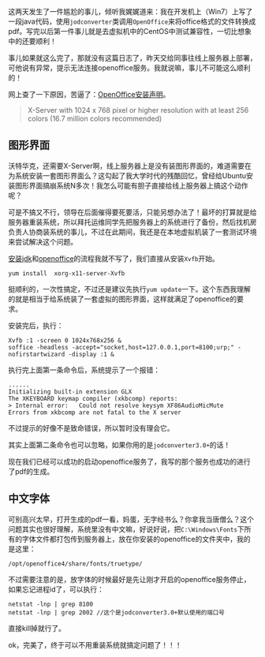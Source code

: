 这两天发生了一件尴尬的事儿，倾听我娓娓道来：我在开发机上（Win7）上写了一段java代码，使用`jodconverter`类调用`OpenOffice`来将office格式的文件转换成pdf。写完以后第一件事儿就是去虚拟机中的CentOS中测试兼容性，一切比想象中的还要顺利！

事儿如果就这么完了，那就没有这篇日志了，昨天交给同事往线上服务器上部署，可他说有异常，提示无法连接openoffice服务。我就说嘛，事儿不可能这么顺利的！

网上查了一下原因，苦逼了：[OpenOffice安装声明](http://www.openoffice.org/dev_docs/source/sys_reqs_aoo41.html)。

> X-Server with 1024 x 768 pixel or higher resolution with at least 256 colors (16.7 million colors recommended)

图形界面
---

沃特华克，还需要X-Server啊，线上服务器上是没有装图形界面的，难道需要在为系统安装一套图形界面么？这勾起了我大学时代的残酷回忆，曾经给Ubuntu安装图形界面搞崩系统N多次！我怎么可能有胆子直接给线上服务器上搞这个动作呢？

可是不搞又不行，领导在后面催得要死要活，只能另想办法了！最坏的打算就是给服务器重装系统，所以拜托运维同学先把服务器上的系统进行了备份，然后找机房负责人协商装系统的事儿，不过在此期间，我还是在本地虚拟机装了一套测试环境来尝试解决这个问题。

[安装jdk](http://hermosa-young.iteye.com/blog/1798026)和[openoffice](http://www.if-not-true-then-false.com/2010/install-openoffice-org-on-fedora-centos-red-hat-rhel/)的流程我就不写了，我们直接从安装`Xvfb`开始。

	yum install  xorg-x11-server-Xvfb

挺顺利的，一次性搞定，不过还是建议先执行`yum update`一下。这个东西我理解的就是相当于给系统装了一套虚拟的图形界面，这样就满足了openoffice的要求。

安装完后，执行：

	Xvfb :1 -screen 0 1024x768x256 &
	soffice -headless -accept="socket,host=127.0.0.1,port=8100;urp;" -nofirstartwizard -display :1 &

执行完上面第一条命令后，系统提示了一个报错：

	......
	Initializing built-in extension GLX
	The XKEYBOARD keymap compiler (xkbcomp) reports:
	> Internal error:   Could not resolve keysym XF86AudioMicMute
	Errors from xkbcomp are not fatal to the X server

不过提示的好像不是致命错误，所以暂时没有理会它。

其实上面第二条命令也可以忽略，如果你用的是`jodconverter3.0+`的话！

现在我们已经可以成功的启动openoffice服务了，我写的那个服务也成功的进行了pdf的生成。

中文字体
---

可别高兴太早，打开生成的pdf一看，妈蛋，无字经书么？你拿我当唐僧么？这个问题其实也很好理解，系统里没有中文嘛，好说好说，把`C:\Windows\Fonts`下所有的字体文件都打包传到服务器上，放在你安装的openoffice的文件夹中，我的是这里：

	/opt/openoffice4/share/fonts/truetype/

不过需要注意的是，放字体的时候最好是先让刚才开启的openoffice服务停止，如果忘记进程id了，可以执行：

	netstat -lnp | grep 8100
	netstat -lnp | grep 2002 //这个是jodconverter3.0+默认使用的端口号

直接kill掉就行了。


ok，完美了，终于可以不用重装系统就搞定问题了！！！

	
	